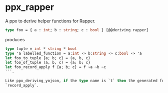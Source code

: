 # ppx_rapper
A ppx to derive helper functions for Rapper.

```ocaml
type foo = { a : int; b : string; c : bool } [@@deriving rapper]
```
produces
```ocaml
type tuple = int * string * bool
type 'a labelled_function = a:int -> b:string -> c:bool -> 'a
let foo_to_tuple {a; b; c} = (a, b, c)
let foo_of_tuple (a, b, c) = {a; b; c}
let foo_record_apply f {a; b; c} = f ~a ~b ~c
```.

Like ppx_deriving_yojson, if the type name is `t` then the generated functions will simply be `to_tuple`, `of_tuple` and
`record_apply`.
